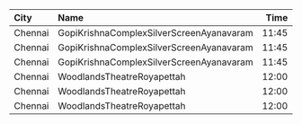 | City    | Name                                     |  Time | Type        | Price | Capacity | Booked |
| :------ | :--------------------------------------- | ----: | :---------- | ----: | -------: | -----: |
| Chennai | GopiKrishnaComplexSilverScreenAyanavaram | 11:45 | Balcony     |  100₹ |       81 |     43 |
| Chennai | GopiKrishnaComplexSilverScreenAyanavaram | 11:45 | SecondClass |  100₹ |      252 |    215 |
| Chennai | GopiKrishnaComplexSilverScreenAyanavaram | 11:45 | ThirdClass  |  100₹ |       16 |      3 |
| Chennai | WoodlandsTheatreRoyapettah               | 12:00 | FirstClass  |  100₹ |      221 |    187 |
| Chennai | WoodlandsTheatreRoyapettah               | 12:00 | SecondClass |   80₹ |      187 |    187 |
| Chennai | WoodlandsTheatreRoyapettah               | 12:00 | ThirdClass  |   60₹ |       51 |     51 |